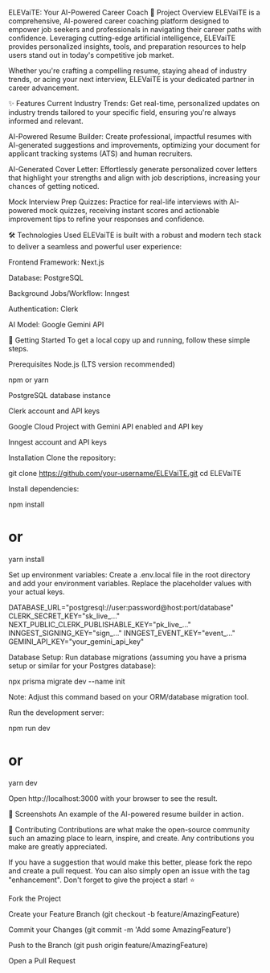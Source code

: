 ELEVaiTE: Your AI-Powered Career Coach
🚀 Project Overview
ELEVaiTE is a comprehensive, AI-powered career coaching platform designed to empower job seekers and professionals in navigating their career paths with confidence. Leveraging cutting-edge artificial intelligence, ELEVaiTE provides personalized insights, tools, and preparation resources to help users stand out in today's competitive job market.

Whether you're crafting a compelling resume, staying ahead of industry trends, or acing your next interview, ELEVaiTE is your dedicated partner in career advancement.

✨ Features
Current Industry Trends: Get real-time, personalized updates on industry trends tailored to your specific field, ensuring you're always informed and relevant.

AI-Powered Resume Builder: Create professional, impactful resumes with AI-generated suggestions and improvements, optimizing your document for applicant tracking systems (ATS) and human recruiters.

AI-Generated Cover Letter: Effortlessly generate personalized cover letters that highlight your strengths and align with job descriptions, increasing your chances of getting noticed.

Mock Interview Prep Quizzes: Practice for real-life interviews with AI-powered mock quizzes, receiving instant scores and actionable improvement tips to refine your responses and confidence.

🛠️ Technologies Used
ELEVaiTE is built with a robust and modern tech stack to deliver a seamless and powerful user experience:

Frontend Framework: Next.js

Database: PostgreSQL

Background Jobs/Workflow: Inngest

Authentication: Clerk

AI Model: Google Gemini API

🏁 Getting Started
To get a local copy up and running, follow these simple steps.

Prerequisites
Node.js (LTS version recommended)

npm or yarn

PostgreSQL database instance

Clerk account and API keys

Google Cloud Project with Gemini API enabled and API key

Inngest account and API keys

Installation
Clone the repository:

git clone https://github.com/your-username/ELEVaiTE.git
cd ELEVaiTE

Install dependencies:

npm install
# or
yarn install

Set up environment variables:
Create a .env.local file in the root directory and add your environment variables. Replace the placeholder values with your actual keys.

DATABASE_URL="postgresql://user:password@host:port/database"
CLERK_SECRET_KEY="sk_live_..."
NEXT_PUBLIC_CLERK_PUBLISHABLE_KEY="pk_live_..."
INNGEST_SIGNING_KEY="sign_..."
INNGEST_EVENT_KEY="event_..."
GEMINI_API_KEY="your_gemini_api_key"

Database Setup:
Run database migrations (assuming you have a prisma setup or similar for your Postgres database):

npx prisma migrate dev --name init

Note: Adjust this command based on your ORM/database migration tool.

Run the development server:

npm run dev
# or
yarn dev

Open http://localhost:3000 with your browser to see the result.

📸 Screenshots
An example of the AI-powered resume builder in action.

🤝 Contributing
Contributions are what make the open-source community such an amazing place to learn, inspire, and create. Any contributions you make are greatly appreciated.

If you have a suggestion that would make this better, please fork the repo and create a pull request. You can also simply open an issue with the tag "enhancement".
Don't forget to give the project a star! ⭐

Fork the Project

Create your Feature Branch (git checkout -b feature/AmazingFeature)

Commit your Changes (git commit -m 'Add some AmazingFeature')

Push to the Branch (git push origin feature/AmazingFeature)

Open a Pull Request
